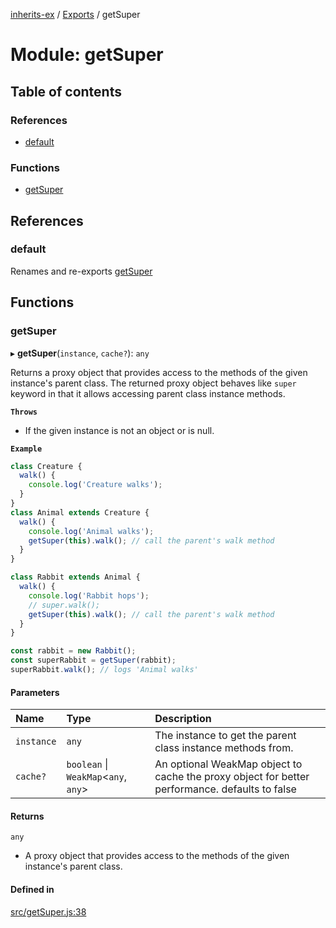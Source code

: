 [inherits-ex](../README.md) / [Exports](../modules.md) / getSuper

# Module: getSuper

## Table of contents

### References

- [default](getSuper.md#default)

### Functions

- [getSuper](getSuper.md#getsuper)

## References

### default

Renames and re-exports [getSuper](getSuper.md#getsuper)

## Functions

### getSuper

▸ **getSuper**(`instance`, `cache?`): `any`

Returns a proxy object that provides access to the methods of the given instance's parent class.
The returned proxy object behaves like `super` keyword in that it allows accessing parent class instance methods.

**`Throws`**

- If the given instance is not an object or is null.

**`Example`**

```ts
class Creature {
  walk() {
    console.log('Creature walks');
  }
}
class Animal extends Creature {
  walk() {
    console.log('Animal walks');
    getSuper(this).walk(); // call the parent's walk method
  }
}

class Rabbit extends Animal {
  walk() {
    console.log('Rabbit hops');
    // super.walk();
    getSuper(this).walk(); // call the parent's walk method
  }
}

const rabbit = new Rabbit();
const superRabbit = getSuper(rabbit);
superRabbit.walk(); // logs 'Animal walks'
```

#### Parameters

| Name | Type | Description |
| :------ | :------ | :------ |
| `instance` | `any` | The instance to get the parent class instance methods from. |
| `cache?` | `boolean` \| `WeakMap`<`any`, `any`\> | An optional WeakMap object to cache the proxy object for better performance. defaults to false |

#### Returns

`any`

- A proxy object that provides access to the methods of the given instance's parent class.

#### Defined in

[src/getSuper.js:38](https://github.com/snowyu/inherits-ex.js/blob/505b794/src/getSuper.js#L38)

